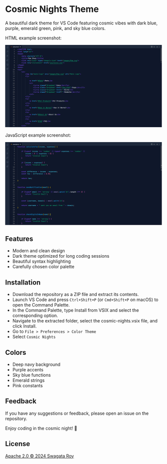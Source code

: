 # Cosmic Nights Theme

A beautiful dark theme for VS Code featuring cosmic vibes with dark blue, purple, emerald green, pink, and sky blue colors.

HTML example screenshot:

![Cosmic Nights Theme](https://github.com/Swagata-Roy/cosmic-nights-vs-code-theme/blob/main/images/html_example.png)

JavaScript example screenshot:

![Cosmic Nights Theme](https://github.com/Swagata-Roy/cosmic-nights-vs-code-theme/blob/main/images/js_example.png)

## Features

- Modern and clean design
- Dark theme optimized for long coding sessions
- Beautiful syntax highlighting
- Carefully chosen color palette

## Installation

- Download the repository as a ZIP file and extract its contents.
- Launch VS Code and press `Ctrl+Shift+P` (or `Cmd+Shift+P` on macOS) to open the Command Palette.
- In the Command Palette, type Install from VSIX and select the corresponding option.
- Navigate to the extracted folder, select the cosmic-nights.vsix file, and click Install.
- Go to `File > Preferences > Color Theme`
- Select `Cosmic Nights`

## Colors

- Deep navy background
- Purple accents
- Sky blue functions
- Emerald strings
- Pink constants

## Feedback

If you have any suggestions or feedback, please open an issue on the repository.

Enjoy coding in the cosmic night! 🌌

## License

[Apache 2.0 © 2024 Swagata Roy](./LICENSE)